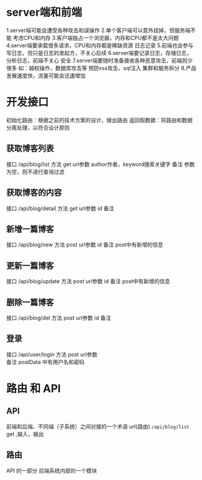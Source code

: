 # server端和前端
1.server端可能会遭受各种攻击和误操作
2.单个客户端可以意外挂掉，但服务端不能
考虑CPU和内存
3.客户端独占一个浏览器，内存和CPU都不是太大问题
4.server端要承载很多请求，CPU和内存都是稀缺资源
日志记录
5.前端也会参与写日志，但只是日志的发起方，不关心后续
6.server端要记录日志，存储日志，分析日志，前端不关心
安全
7.server端要随时准备接收各种恶意攻击，前端则少很多
如：越权操作，数据库攻击等 预防xss攻击，sql注入
集群和服务拆分
8.产品发展速度快，流量可能会迅速增加

# 开发接口
初始化路由：根据之前的技术方案的设计，做出路由
返回假数据：将路由和数据分离处理，以符合设计原则

## 获取博客列表 
接口      /api/blog/list
方法      get
url参数   author作者，keyword搜索关键字 
备注      参数为空，则不进行查询过滤

## 获取博客的内容 
接口      /api/blog/detail
方法      get
url参数   id
备注 

## 新增一篇博客
接口      /api/blog/new
方法      post
url参数   id
备注      post中有新增的信息

## 更新一篇博客
接口       /api/blog/update
方法       post
url参数    id
备注       post中有新增的信息

## 删除一篇博客
接口       /api/blog/del
方法       post
url参数    id
备注       

## 登录
接口       /api/user/login
方法       post
url参数    
备注       postData 中有用户名和密码

# 路由 和 API

## API
前端和后端、不同端（子系统）之间对接的一个术语
url(路由) `/api/blog/list` get ,输入，输出

## 路由
API 的一部分
后端系统内部的一个模块

